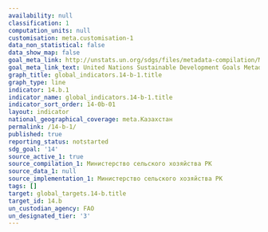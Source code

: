 ```yaml
---
availability: null
classification: 1
computation_units: null
customisation: meta.customisation-1
data_non_statistical: false
data_show_map: false
goal_meta_link: http://unstats.un.org/sdgs/files/metadata-compilation/Metadata-Goal-14.pdf
goal_meta_link_text: United Nations Sustainable Development Goals Metadata (pdf 288kB)
graph_title: global_indicators.14-b-1.title
graph_type: line
indicator: 14.b.1
indicator_name: global_indicators.14-b-1.title
indicator_sort_order: 14-0b-01
layout: indicator
national_geographical_coverage: meta.Казахстан
permalink: /14-b-1/
published: true
reporting_status: notstarted
sdg_goal: '14'
source_active_1: true
source_compilation_1: Министерство сельского хозяйства РК
source_data_1: null
source_implementation_1: Министерство сельского хозяйства РК
tags: []
target: global_targets.14-b.title
target_id: 14.b
un_custodian_agency: FAO
un_designated_tier: '3'
---
```

